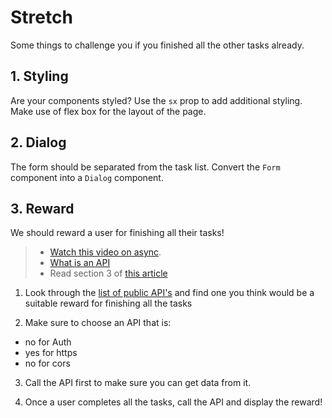 # Stretch

Some things to challenge you if you finished all the other tasks already.

## 1. Styling

Are your components styled? Use the `sx` prop to add additional styling. Make use of flex box for the layout of the page.

## 2. Dialog

The form should be separated from the task list. Convert the `Form` component into a `Dialog` component.

## 3. Reward

We should reward a user for finishing all their tasks!

> - [Watch this video on async](https://youtu.be/PoRJizFvM7s).
> - [What is an API](https://www.youtube.com/watch?v=Yzx7ihtCGBs&ab_channel=CodeWithChris)
> - Read section 3 of [this article](https://www.freecodecamp.org/news/fetch-data-react/)

1. Look through the [list of public API's](https://github.com/public-apis/public-apis) and find one you think would be a suitable reward for finishing all the tasks

2. Make sure to choose an API that is:

- no for Auth
- yes for https
- no for cors

3. Call the API first to make sure you can get data from it.

4. Once a user completes all the tasks, call the API and display the reward!
